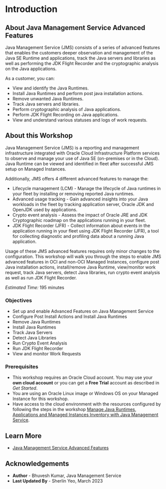 # Introduction

## About Java Management Service Advanced Features

Java Management Service (JMS) consists of a series of advanced features that enables the customers deeper observation and management of the Java SE Runtime and applications, track the Java servers and libraries as well as performing the JDK Flight Recorder and the cryptographic analysis on the Java applications.

As a customer, you can:
  * View and identify the Java Runtimes.
  * Install Java Runtimes and perform post java installation actions.
  * Remove unwanted Java Runtimes.
  * Track Java servers and libraries.
  * Perform cryptographic analysis of Java applications.
  * Perform JDK Flight Recording on Java applications.
  * View and understand various statuses and logs of work requests.

## About this Workshop

Java Management Service (JMS) is a reporting and management infrastructure integrated with Oracle Cloud Infrastructure Platform services to observe and manage your use of Java SE (on-premises or in the Cloud). Java Runtime can be viewed and identified in fleet after successful JMS setup on Managed Instances. 

Additionally, JMS offers 4 different advanced features to manage the:
  * Lifecycle management (LCM) - Manage the lifecycle of Java runtimes in your fleet by installing or removing reported Java runtimes.
  * Advanced usage tracking - Gain advanced insights into your Java workloads in the fleet by tracking application server, Oracle JDK and OpenJDK used by applications. 
  * Crypto event analysis - Assess the impact of Oracle JRE and JDK Cryptographic roadmap on the applications running in your fleet.
  * JDK Flight Recorder (JFR) - Collect information about events in the application running in your fleet using JDK Flight Recorder (JFR), a tool for collecting diagnostic and profiling data about a running Java application.

Usage of these JMS advanced features requires only minor changes to the configuration. This workshop will walk you through the steps to enable JMS advanced features in OCI and non-OCI Managed Instances, configure post Java installation actions, install/remove Java Runtime, view/monitor work request, track Java servers, detect Java libraries, run crypto event analysis as well as run JDK Flight Recorder. 

_Estimated Time:_ 195 minutes

### Objectives

* Set up and enable Advanced Features on Java Management Service
* Configure Post Install Actions and Install Java Runtimes
* Remove Java Runtimes
* Install Java Runtimes
* Track Java Servers
* Detect Java Libraries
* Run Crypto Event Analysis
* Run JDK Flight Recorder
* View and monitor Work Requests


### Prerequisites

  * This workshop requires an Oracle Cloud account. You may use your **own cloud account** or you can get a **Free Trial** account as described in *Get Started*.
  * You are using an Oracle Linux image or Windows OS on your Managed Instance for this workshop.
  * Have access to the cloud environment with the resources configured by following the steps in the workshop [Manage Java Runtimes, Applications and Managed Instances Inventory with Java Management Service](https://apexapps.oracle.com/pls/apex/dbpm/r/livelabs/view-workshop?wid=912).

## Learn More

* [Java Management Service Advanced Features](https://docs.oracle.com/en-us/iaas/jms/doc/advanced-features.html)

## Acknowledgements
* **Author** - Bhuvesh Kumar, Java Management Service
* **Last Updated By** - Sherlin Yeo, March 2023
